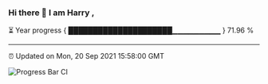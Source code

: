 ### Hi there 👋 I am Harry , 

⏳ Year progress { █████████████████████▁▁▁▁▁▁▁▁▁ } 71.96 %

---

⏰ Updated on Mon, 20 Sep 2021 15:58:00 GMT

![Progress Bar CI](https://github.com/duykhang68/duykhang68/workflows/Progress%20Bar%20CI/badge.svg)
